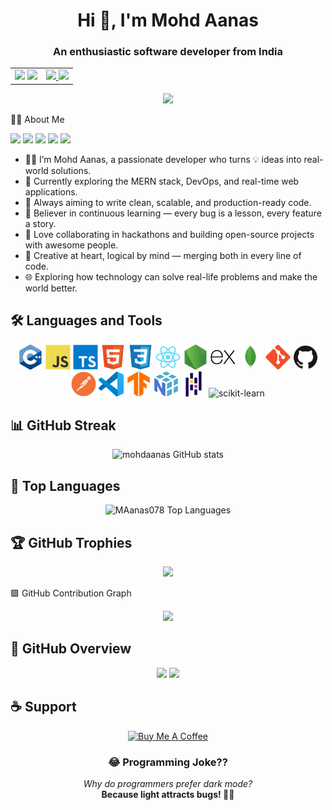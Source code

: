 <h1 align="center">Hi 👋, I'm Mohd Aanas</h1>
<h3 align="center">An enthusiastic software developer from India</h3>


<table width="100%">
  <tr>
    <td align="left">
      <img src="https://img.shields.io/badge/🚀-Building%20Next%20Big%20Thing-ff69b4?style=for-the-badge" />
      <img src="https://img.shields.io/badge/🌱-Currently%20Learning-00c853?style=for-the-badge" />
    </td>
    <td align="right">
      <a href="https://www.linkedin.com/in/mohd-aanas" target="_blank">
        <img src="https://img.shields.io/badge/📫-Connect%20on%20LinkedIn-0077b5?style=for-the-badge&logo=linkedin&logoColor=white" />
      </a>
      <a href="https://mohdaanas.netlify.app/" target="_blank">
        <img src="https://img.shields.io/badge/🌐-Portfolio-blueviolet?style=for-the-badge&logo=netlify" />
      </a>
    </td>
  </tr>
</table>




<div align="center">
  <img src="https://media.giphy.com/media/qgQUggAC3Pfv687qPC/giphy.gif" width="400" />
</div>



 🧑‍💻 About Me

<p>
  <img src="https://img.shields.io/badge/Code-Passionate-blue?style=for-the-badge&logo=github" />
  <img src="https://img.shields.io/badge/Hackathon-Enthusiast-orange?style=for-the-badge&logo=hackclub" />
  <img src="https://img.shields.io/badge/Tech-Explorer-red?style=for-the-badge&logo=linux" />
  <img src="https://img.shields.io/badge/Developer-Focused-yellow?style=for-the-badge&logo=visualstudiocode" />
  <img src="https://img.shields.io/badge/Open%20Source-Lover-brightgreen?style=for-the-badge&logo=github" />
</p>

- 👨‍💻 I’m Mohd Aanas, a passionate developer who turns 💡 ideas into real-world solutions.
- 🚀 Currently exploring the MERN stack, DevOps, and real-time web applications.
- 🎯 Always aiming to write clean, scalable, and production-ready code.
- 🧠 Believer in continuous learning — every bug is a lesson, every feature a story.
- 🤝 Love collaborating in hackathons and building open-source projects with awesome people.
- 🎨 Creative at heart, logical by mind — merging both in every line of code.
- 🌐 Exploring how technology can solve real-life problems and make the world better.

## 🛠️ Languages and Tools

<p align="center">
  <!-- Programming Languages -->
  <img src="https://raw.githubusercontent.com/devicons/devicon/master/icons/cplusplus/cplusplus-original.svg" alt="C++" width="40" height="40"/>
  <img src="https://raw.githubusercontent.com/devicons/devicon/master/icons/javascript/javascript-original.svg" alt="JavaScript" width="40" height="40"/>
  <img src="https://raw.githubusercontent.com/devicons/devicon/master/icons/typescript/typescript-original.svg" alt="TypeScript" width="40" height="40"/>
  <img src="https://raw.githubusercontent.com/devicons/devicon/master/icons/html5/html5-original.svg" alt="HTML5" width="40" height="40"/>
  <img src="https://raw.githubusercontent.com/devicons/devicon/master/icons/css3/css3-original.svg" alt="CSS3" width="40" height="40"/>

  <!-- Frontend / Backend -->
  <img src="https://raw.githubusercontent.com/devicons/devicon/master/icons/react/react-original.svg" alt="React" width="40" height="40"/>
  <img src="https://raw.githubusercontent.com/devicons/devicon/master/icons/nodejs/nodejs-original.svg" alt="Node.js" width="40" height="40"/>
  <img src="https://raw.githubusercontent.com/devicons/devicon/master/icons/express/express-original.svg" alt="Express" width="40" height="40"/>

  <!-- Database / Tools -->
  <img src="https://raw.githubusercontent.com/devicons/devicon/master/icons/mongodb/mongodb-original.svg" alt="MongoDB" width="40" height="40"/>
  <img src="https://raw.githubusercontent.com/devicons/devicon/master/icons/git/git-original.svg" alt="Git" width="40" height="40"/>
  <img src="https://raw.githubusercontent.com/devicons/devicon/master/icons/github/github-original.svg" alt="GitHub" width="40" height="40"/>
  <img src="https://raw.githubusercontent.com/devicons/devicon/master/icons/postman/postman-original.svg" alt="Postman" width="40" height="40"/>
  <img src="https://raw.githubusercontent.com/devicons/devicon/master/icons/vscode/vscode-original.svg" alt="VSCode" width="40" height="40"/>
   <!-- AI / ML Tools -->
  <img src="https://raw.githubusercontent.com/devicons/devicon/master/icons/tensorflow/tensorflow-original.svg" alt="TensorFlow" width="40" height="40"/>
  <img src="https://raw.githubusercontent.com/devicons/devicon/master/icons/numpy/numpy-original.svg" alt="NumPy" width="40" height="40"/>
  <img src="https://raw.githubusercontent.com/devicons/devicon/master/icons/pandas/pandas-original.svg" alt="Pandas" width="40" height="40"/>
  <img src="https://raw.githubusercontent.com/simple-icons/simple-icons/develop/icons/scikitlearn.svg" alt="scikit-learn" width="40" height="40"/>
</p>

## 📊 GitHub Streak

<p align="center">
  <img src="https://github-readme-stats.vercel.app/api?username=MAanas078&show_icons=true&theme=radical" alt="mohdaanas GitHub stats" />
</p>

## 🧠 Top Languages

<p align="center">
  <img src="https://github-readme-stats.vercel.app/api/top-langs/?username=MAanas078&layout=compact&theme=radical" alt="MAanas078 Top Languages" />
</p>

## 🏆 GitHub Trophies

<p align="center">
  <img src="https://github-profile-trophy.vercel.app/?username=MAanas078&theme=radical&no-frame=true&column=6" />
</p>
🟩 GitHub Contribution Graph

<p align="center">
  <img src="https://github-readme-activity-graph.vercel.app/graph?username=MAanas078&theme=radical" />
</p>

## 🚀 GitHub Overview

<p align="center">
  <img src="https://github-readme-stats.vercel.app/api?username=MAanas078&show_icons=true&theme=radical" height="165" />
  <img src="https://github-readme-stats.vercel.app/api/top-langs/?username=MAanas078&layout=compact&theme=radical" height="165"/>
</p>

## ☕ Support 

<p align="center">
  <a href="https://www.buymeacoffee.com/yourusername" target="_blank">
    <img src="https://cdn.buymeacoffee.com/buttons/v2/default-yellow.png" alt="Buy Me A Coffee" height="60" width="217" />
  </a>
</p>

<h3 align="center">😂 Programming Joke??</h3>

<p align="center">
  <em>Why do programmers prefer dark mode?</em><br />
  <strong>Because light attracts bugs! 🐛💡</strong>
</p>


